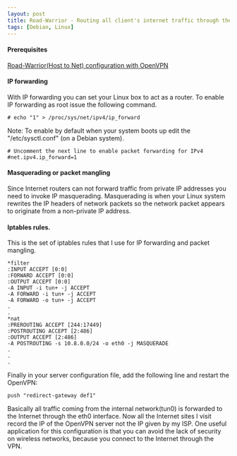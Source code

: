 ```yaml
---
layout: post
title: Road-Warrior - Routing all client's internet traffic through the VPN
tags: [Debian, Linux]
---
```


#### Prerequisites

[Road-Warrior(Host to Net) configuration with OpenVPN](/2009-05-23-road-warrior-host-to-net-configuration-with-openvpn/)

#### IP forwarding

With IP forwarding you can set your Linux box to act as a router. To enable IP forwarding as root issue the following command.

```
# echo "1" > /proc/sys/net/ipv4/ip_forward
```

Note: To enable by default when your system boots up edit the "/etc/sysctl.conf" (on a Debian system).

```
# Uncomment the next line to enable packet forwarding for IPv4
#net.ipv4.ip_forward=1
```

#### Masquerading or packet mangling

Since Internet routers can not forward traffic from private IP addresses you need to invoke IP masquerading. Masquerading is when your Linux system rewrites the IP headers of network packets so the network packet appears to originate from a non-private IP address.

#### Iptables rules.

This is the set of iptables rules that I use for IP forwarding and packet mangling.

```
*filter
:INPUT ACCEPT [0:0]
:FORWARD ACCEPT [0:0]
:OUTPUT ACCEPT [0:0]
-A INPUT -i tun+ -j ACCEPT
-A FORWARD -i tun+ -j ACCEPT
-A FORWARD -o tun+ -j ACCEPT
.
.
*nat
:PREROUTING ACCEPT [244:17449]
:POSTROUTING ACCEPT [2:486]
:OUTPUT ACCEPT [2:486]
-A POSTROUTING -s 10.8.0.0/24 -o eth0 -j MASQUERADE
.
.
.
```

Finally in your server configuration file, add the following line and restart the OpenVPN:

```
push "redirect-gateway def1"
```

Basically all traffic coming from the internal network(tun0) is forwarded to the Internet through the eth0 interface. Now all the Internet sites I visit record the IP of the OpenVPN server not the IP given by my ISP. One useful application for this configuration is that you can avoid the lack of security on wireless networks, because you connect to the Internet through the VPN.
